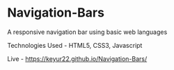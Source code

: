 # Navigation-Bars

A responsive navigation bar using basic web languages

Technologies Used - HTML5, CSS3, Javascript

Live - https://keyur22.github.io/Navigation-Bars/
